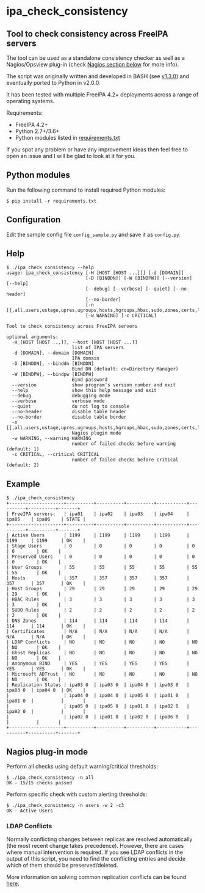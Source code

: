 # ipa_check_consistency
## Tool to check consistency across FreeIPA servers

The tool can be used as a standalone consistency checker as well as a Nagios/Opsview plug-in (check [Nagios section below](#nagios-plug-in-mode) for more info).

The script was originally written and developed in BASH (see [v1.3.0](https://github.com/peterpakos/ipa_check_consistency/tree/v1.3.0)) and eventually ported to Python in v2.0.0.

It has been tested with multiple FreeIPA 4.2+ deployments across a range of operating systems.

Requirements:
* FreeIPA 4.2+
* Python 2.7+/3.6+
* Python modules listed in [requirements.txt](#python-modules)

If you spot any problem or have any improvement ideas then feel free to open an issue and I will be glad to look at it for you.

## Python modules
Run the following command to install required Python modules:
```
$ pip install -r requirements.txt
```

## Configuration
Edit the sample config file `config_sample.py` and save it as `config.py`.

## Help
```
$ ./ipa_check_consistency --help
usage: ipa_check_consistency [-H [HOST [HOST ...]]] [-d [DOMAIN]]
                             [-D [BINDDN]] [-W [BINDPW]] [--version] [--help]
                             [--debug] [--verbose] [--quiet] [--no-header]
                             [--no-border]
                             [-n [{,all,users,ustage,upres,ugroups,hosts,hgroups,hbac,sudo,zones,certs,ldap,ghosts,bind,msdcs,replica}]]
                             [-w WARNING] [-c CRITICAL]

Tool to check consistency across FreeIPA servers

optional arguments:
  -H [HOST [HOST ...]], --host [HOST [HOST ...]]
                        list of IPA servers
  -d [DOMAIN], --domain [DOMAIN]
                        IPA domain
  -D [BINDDN], --binddn [BINDDN]
                        Bind DN (default: cn=Directory Manager)
  -W [BINDPW], --bindpw [BINDPW]
                        Bind password
  --version             show program's version number and exit
  --help                show this help message and exit
  --debug               debugging mode
  --verbose             verbose mode
  --quiet               do not log to console
  --no-header           disable table header
  --no-border           disable table border
  -n [{,all,users,ustage,upres,ugroups,hosts,hgroups,hbac,sudo,zones,certs,ldap,ghosts,bind,msdcs,replica}]
                        Nagios plugin mode
  -w WARNING, --warning WARNING
                        number of failed checks before warning (default: 1)
  -c CRITICAL, --critical CRITICAL
                        number of failed checks before critical (default: 2)
```

## Example
```
$ ./ipa_check_consistency
+--------------------+----------+----------+----------+-----------+----------+----------+-------+
| FreeIPA servers:   | ipa01    | ipa02    | ipa03    | ipa04     | ipa05    | ipa06    | STATE |
+--------------------+----------+----------+----------+-----------+----------+----------+-------+
| Active Users       | 1199     | 1199     | 1199     | 1199      | 1199     | 1199     | OK    |
| Stage Users        | 0        | 0        | 0        | 0         | 0        | 0        | OK    |
| Preserved Users    | 0        | 0        | 0        | 0         | 0        | 0        | OK    |
| User Groups        | 55       | 55       | 55       | 55        | 55       | 55       | OK    |
| Hosts              | 357      | 357      | 357      | 357       | 357      | 357      | OK    |
| Host Groups        | 29       | 29       | 29       | 29        | 29       | 29       | OK    |
| HBAC Rules         | 3        | 3        | 3        | 3         | 3        | 3        | OK    |
| SUDO Rules         | 2        | 2        | 2        | 2         | 2        | 2        | OK    |
| DNS Zones          | 114      | 114      | 114      | 114       | 114      | 114      | OK    |
| Certificates       | N/A      | N/A      | N/A      | N/A       | N/A      | N/A      | OK    |
| LDAP Conflicts     | NO       | NO       | NO       | NO        | NO       | NO       | OK    |
| Ghost Replicas     | NO       | NO       | NO       | NO        | NO       | NO       | OK    |
| Anonymous BIND     | YES      | YES      | YES      | YES       | YES      | YES      | OK    |
| Microsoft ADTrust  | NO       | NO       | NO       | NO        | NO       | NO       | OK    |
| Replication Status | ipa03 0  | ipa03 0  | ipa04 0  | ipa03 0   | ipa03 0  | ipa04 0  | OK    |
|                    | ipa04 0  | ipa04 0  | ipa05 0  | ipa01 0   | ipa01 0  |          |       |
|                    | ipa05 0  | ipa05 0  | ipa01 0  | ipa02 0   | ipa02 0  |          |       |
|                    | ipa02 0  | ipa01 0  | ipa02 0  | ipa06 0   |          |          |       |
+--------------------+----------+----------+----------+-----------+----------+----------+-------+

```

## Nagios plug-in mode
Perform all checks using default warning/critical thresholds:
```
$ ./ipa_check_consistency -n all
OK - 15/15 checks passed
```
Perform specific check with custom alerting thresholds:
```
$ ./ipa_check_consistency -n users -w 2 -c3
OK - Active Users
```

### LDAP Conflicts
Normally conflicting changes between replicas are resolved automatically (the most recent change takes precedence).
However, there are cases where manual intervention is required. If you see LDAP conflicts in the output of this script,
you need to find the conflicting entries and decide which of them should be preserved/deleted.

More information on solving common replication conflicts can be found [here](https://access.redhat.com/documentation/en-us/red_hat_directory_server/10/html/administration_guide/managing_replication-solving_common_replication_conflicts).
